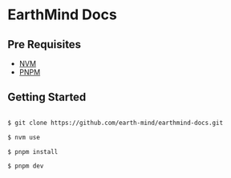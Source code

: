 # EarthMind Docs

## Pre Requisites

- [NVM](https://github.com/nvm-sh/nvm)
- [PNPM](https://pnpm.io/installation)

## Getting Started

```bash

$ git clone https://github.com/earth-mind/earthmind-docs.git

$ nvm use

$ pnpm install

$ pnpm dev
```
